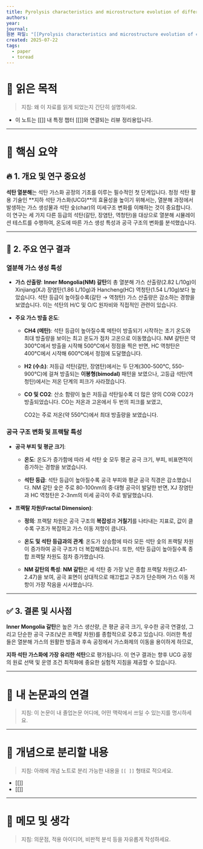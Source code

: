 ```yaml
---
title: Pyrolysis characteristics and microstructure evolution of different coal types
authors: 
year: 
journal: 
원본 파일: "[[Pyrolysis characteristics and microstructure evolution of different coal types.pdf]]"
created: 2025-07-22
tags:
  - paper
  - toread
---
```

# 🎯 읽은 목적  
> 지침: 왜 이 자료를 읽게 되었는지 간단히 설명하세요.

- 이 노트는 [[]] 내 특정 챕터 [[]]와 연결되는 리뷰 정리용입니다.  
---

# 🧩 핵심 요약  
## 🔥 1. 개요 및 연구 중요성

**석탄 열분해**는 석탄 가스화 공정의 기초를 이루는 필수적인 첫 단계입니다. 청정 석탄 활용 기술인 **지하 석탄 가스화(UCG)**의 효율성을 높이기 위해서는, 열분해 과정에서 발생하는 가스 생성물과 석탄 숯(char)의 미세구조 변화를 이해하는 것이 중요합니다. 이 연구는 세 가지 다른 등급의 석탄(갈탄, 장염탄, 역청탄)을 대상으로 열분해 시뮬레이션 테스트를 수행하여, 온도에 따른 가스 생성 특성과 공극 구조의 변화를 분석했습니다.

---

## 🔬 2. 주요 연구 결과

### **열분해 가스 생성 특성**

- **가스 산출량**: **Inner Mongolia(NM) 갈탄**의 총 열분해 가스 산출량(2.82 L/10g)이 Xinjiang(XJ) 장염탄(1.86 L/10g)과 Hancheng(HC) 역청탄(1.54 L/10g)보다 높았습니다. 석탄 등급이 높아질수록(갈탄 → 역청탄) 가스 산출량은 감소하는 경향을 보였습니다. 이는 석탄의 H/C 및 O/C 원자비와 직접적인 관련이 있습니다.
    
- **주요 가스 방출 온도**:
    
    - **CH4​ (메탄)**: 석탄 등급이 높아질수록 메탄이 방출되기 시작하는 초기 온도와 최대 방출량을 보이는 최고 온도가 점차 고온으로 이동했습니다. NM 갈탄은 약 300°C에서 방출을 시작해 500°C에서 정점을 찍은 반면, HC 역청탄은 400°C에서 시작해 600°C에서 정점에 도달했습니다.
        
    - **H2​ (수소)**: 저등급 석탄(갈탄, 장염탄)에서는 두 단계(300-500°C, 550-900°C)에 걸쳐 방출되는 **이봉형(bimodal)** 패턴을 보였으나, 고등급 석탄(역청탄)에서는 저온 단계의 피크가 사라졌습니다.
        
    - **CO 및 CO2​**: 산소 함량이 높은 저등급 석탄일수록 더 많은 양의 CO와 CO2​가 방출되었습니다. CO는 저온과 고온에서 두 번의 피크를 보였고,
        
        CO2​는 주로 저온(약 550°C)에서 최대 방출량을 보였습니다.
        

### **공극 구조 변화 및 프랙탈 특성**

- **공극 부피 및 평균 크기**:
    
    - **온도**: 온도가 증가함에 따라 세 석탄 숯 모두 평균 공극 크기, 부피, 비표면적이 증가하는 경향을 보였습니다.
        
    - **석탄 등급**: 석탄 등급이 높아질수록 공극 부피와 평균 공극 직경은 감소했습니다. NM 갈탄 숯은 주로 80-100nm의 중·대형 공극이 발달한 반면, XJ 장염탄과 HC 역청탄은 2-3nm의 미세 공극이 주로 발달했습니다.
        
- **프랙탈 차원(Fractal Dimension)**:
    
    - **정의**: 프랙탈 차원은 공극 구조의 **복잡성**과 **거칠기**를 나타내는 지표로, 값이 클수록 구조가 복잡하고 가스 이동 저항이 큽니다.
        
    - **온도 및 석탄 등급과의 관계**: 온도가 상승함에 따라 모든 석탄 숯의 프랙탈 차원이 증가하여 공극 구조가 더 복잡해졌습니다. 또한, 석탄 등급이 높아질수록 종합 프랙탈 차원도 점차 증가했습니다.
        
    - **NM 갈탄의 특성**: **NM 갈탄**은 세 석탄 중 가장 낮은 종합 프랙탈 차원(2.41-2.47)을 보여, 공극 표면이 상대적으로 매끄럽고 구조가 단순하며 가스 이동 저항이 가장 작음을 시사했습니다.
        

---

## ✅ 3. 결론 및 시사점

**Inner Mongolia 갈탄**은 높은 가스 생산량, 큰 평균 공극 크기, 우수한 공극 연결성, 그리고 단순한 공극 구조(낮은 프랙탈 차원)를 종합적으로 갖추고 있습니다. 이러한 특성들은 열분해 가스의 원활한 방출과 후속 공정에서 가스화제의 이동을 용이하게 하므로,

**지하 석탄 가스화에 가장 유리한 석탄**으로 평가됩니다. 이 연구 결과는 향후 UCG 공정의 원료 선택 및 운영 조건 최적화에 중요한 실험적 지침을 제공할 수 있습니다.




---

# 🧠 내 논문과의 연결  
> 지침: 이 논문이 내 졸업논문 어디에, 어떤 맥락에서 쓰일 수 있는지를 명시하세요.

---

# 🧩 개념으로 분리할 내용  
> 지침: 아래에 개념 노트로 분리 가능한 내용을 `[[ ]]` 형태로 적으세요.

- [[]]
- [[]]

---

# 💬 메모 및 생각  
> 지침: 의문점, 적용 아이디어, 비판적 분석 등을 자유롭게 작성하세요.
